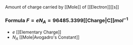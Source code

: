 Amount of charge carried by [[Mole]] of [[Electron]][[s]]
### Formula $F=eN_A=96485.3399$[[Charge|C]]$mol^{-1}$
- $e$ [[Elementary Charge]]
- $N_A$ [[Mole|Avogadro's Constant]]